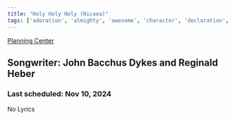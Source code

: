 ```yaml
---
title: "Holy Holy Holy (Nicaea)"
tags: ['adoration', 'almighty', 'awesome', 'character', 'declaration', 'exaltation', 'faith', 'gods-creation', 'greatness', 'heaven', 'holiness', 'honor', 'living-water', 'lordship-of-jesus', 'majesty', 'mercy', 'om']
---
```


[Planning Center](https://services.planningcenteronline.com/songs/12119610)

## Songwriter: John Bacchus Dykes and Reginald Heber
### Last scheduled: Nov 10, 2024          

No Lyrics
